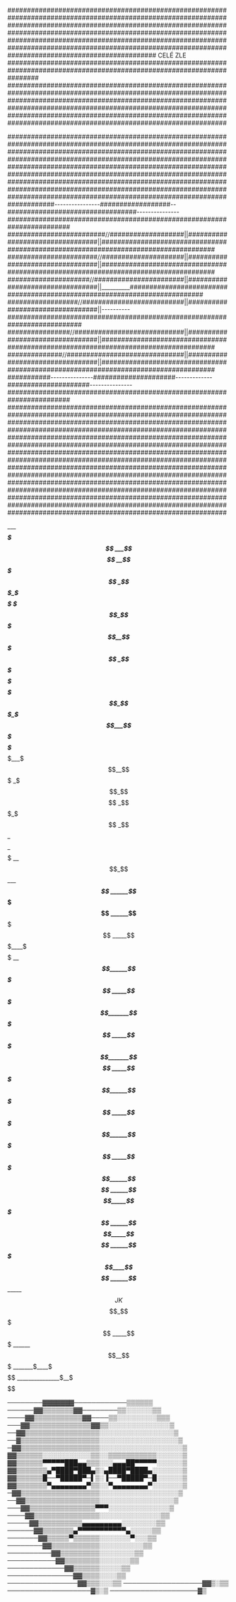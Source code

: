 ########################################################################################################################################################################
########################################################################################################################################################################
###################################### CELÉ ZLE ########################################################################################################################
########################################################################################################################################################################
########################################################################################################################################################################

########################################################################################################################################################################
########################################################################################################################################################################
########################################################################################################################################################################
############----------------##################--#################################---------------########################################################################
#########################//###################||#################################||#####################################################################################
#######################//#####################||#################################||#####################################################################################
#####################//#######################||#################################||__________###########################################################################
##################//##########################||#################################||----------###########################################################################
################//############################||#################################||#####################################################################################
##############//##############################||#################################||#####################################################################################
###########---------------#####################-------------#####################---------------########################################################################
########################################################################################################################################################################
########################################################################################################################################################################
########################################################################################################################################################################
########################################################################################################################################################################
########################################################################################################################################################################

_______$$$$$
____$$$$$$$$$$
___$$$$$$$$$$$$
__$$$$$$$$$$$$$
_$$$$$$$$$$$$$$
_$$$$$$$$$$$$$$
$$$_$$$$$$$$$$
$$$_$$$$$$$
$$__$$$$$
_$$$$$$$$$$
$$$$$$$$$$$$$$
$$$$$$$$$$$$$$$$
$$$$$$$$$$$$$$$$$
$$$$$$$$$$$$$$$$$
$$$$$$$$$$$$$$$$
$$$$$_$$$$$$$$$$
$$$$$_$$$$$$$$$$$
$$$$___$$$$$$$$$$$
$$$$___$$$$$$$$$$$$
$$$$___$$$$$$$$$$$$$
$$$$___$$$$$$$$$$$$$$
$$$___$$$$$$$$$$$$$$$
$$$$__$$$$$$$$$$$$$$$
_$$$_$$$$$$$$$$$$$$$$
_$$$_$$$$$$$$$$$$$$$
_$$$$$$$$$$$$$$$$$$
_$$$$$$$$$$$$$$$$
_$$$$$$$$$$$$$$$$$
__$$_$$$$$$$$$$$$$$
______$$$$$$$$$$$$$$
______$$$$$$_$$$$$$$
______$$$$$$__$$$$$$$
_____$$$$$$$____$$$$$$
_____$$$$$$______$$$$$
_____$$$$$_______$$$$$
_____$$$$$_______$$$$
_____$$$$$______$$$$$
_____$$$$$______$$$$$
_____$$$$$______$$$$
______$$$$_____$$$$$
______$$$$_____$$$$
______$$$$$____$$$$
______$$$$$$___$$$$
_____$$JK$$$$_$$$$$
_____$$$$$$$$$$$$$$$
______$$__$$$$$$$$$$$
_______$____$$$$$$$$$$$
_______________$__$$$$$$$


────────▓▓▓▓▓▓▓────────────▒▒▒▒▒▒
──────▓▓▒▒▒▒▒▒▒▓▓────────▒▒░░░░░░▒▒
────▓▓▒▒▒▒▒▒▒▒▒▒▒▓▓────▒▒░░░░░░░░░▒▒▒
───▓▓▒▒▒▒▒▒▒▒▒▒▒▒▒▒▓▓▒▒░░░░░░░░░░░░░░▒
──▓▓▒▒▒▒▒▒▒▒▒▒▒▒▒▒▒▒▒░░░░░░░░░░░░░░░░░▒
──▓▒▒▒▒▒▒▒▒▒▒▒▒▒▒▒▒▒▒░░░░░░░░░░░░░░░░░░▒
─▓▓▒▒▒▒▒▒▒▒▒▒▒▒▒▒▒▒▒▒░░░░░░░░░░░░░░░░░░░▒
▓▓▒▒▒▒▒▒░░░░░░░░░░░▒▒░░▒▒▒▒▒▒▒▒▒▒▒░░░░░░▒
▓▓▒▒▒▒▒▒▀▀▀▀▀███▄▄▒▒▒░░░▄▄▄██▀▀▀▀▀░░░░░░▒
▓▓▒▒▒▒▒▒▒▄▀████▀███▄▒░▄████▀████▄░░░░░░░▒
▓▓▒▒▒▒▒▒█──▀█████▀─▌▒░▐──▀█████▀─█░░░░░░▒
▓▓▒▒▒▒▒▒▒▀▄▄▄▄▄▄▄▄▀▒▒░░▀▄▄▄▄▄▄▄▄▀░░░░░░░▒
─▓▓▒▒▒▒▒▒▒▒▒▒▒▒▒▒▒▒▒▒░░░░░░░░░░░░░░░░░░▒
──▓▓▒▒▒▒▒▒▒▒▒▒▒▒▒▒▒▒▒░░░░░░░░░░░░░░░░░▒
───▓▓▒▒▒▒▒▒▒▒▒▒▒▒▒▒▒▀▀▀░░░░░░░░░░░░░░▒
────▓▓▒▒▒▒▒▒▒▒▒▒▒▒▒▒▒░░░░░░░░░░░░░░▒▒
─────▓▓▒▒▒▒▒▒▒▒▒▒▄▄▄▄▄▄▄▄▄░░░░░░░░▒▒
──────▓▓▒▒▒▒▒▒▒▄▀▀▀▀▀▀▀▀▀▀▀▄░░░░░▒▒
───────▓▓▒▒▒▒▒▀▒▒▒▒▒▒░░░░░░░▀░░░▒▒
────────▓▓▒▒▒▒▒▒▒▒▒▒▒░░░░░░░░░░▒▒
──────────▓▓▒▒▒▒▒▒▒▒▒░░░░░░░░▒▒
───────────▓▓▒▒▒▒▒▒▒▒░░░░░░░▒▒
─────────────▓▓▒▒▒▒▒▒░░░░░▒▒
───────────────▓▓▒▒▒▒░░░░▒▒
────────────────▓▓▒▒▒░░░▒▒
──────────────────▓▓▒░▒▒
───────────────────▓▒░▒
────────────────────▓▒
